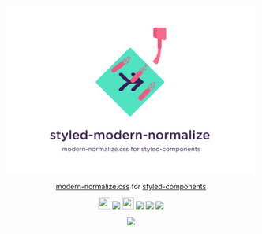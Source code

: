 <p align="center"><img src="https://raw.githubusercontent.com/arcticicestudio/styled-modern-normalize/develop/assets/banner.svg?sanitize=true"/></p>

<p align="center"><a href="https://github.com/sindresorhus/modern-normalize">modern-normalize.css</a> for <a href="https://www.styled-components.com">styled-components</a></p>

<p align="center"><img src="https://assets-cdn.github.com/favicon.ico" width=24 height=24/> <a href="https://github.com/arcticicestudio/styled-modern-normalize/releases/latest"><img src="https://img.shields.io/github/release/arcticicestudio/styled-modern-normalize.svg?style=flat-square"/></a> <img src="https://www.npmjs.com/static/images/touch-icons/favicon-32x32.png" width=24 height=24/> <a href="https://www.npmjs.com/package/styled-modern-normalize"><img src="https://img.shields.io/npm/v/styled-modern-normalize.svg?style=flat-square"/></a> <a href="https://www.npmjs.com/package/styled-modern-normalize"><img src="https://img.shields.io/npm/dt/styled-modern-normalize.svg?style=flat-square"/></a> <a href="https://www.npmjs.com/package/styled-modern-normalize"><img src="https://img.shields.io/npm/dm/styled-modern-normalize.svg?style=flat-square"/></a></p>

<p align="center"><a href="https://github.com/arcticicestudio/styleguide-javascript"><img src="https://img.shields.io/badge/modern--normalize.css-0.4.0-5E81AC.svg?style=flat-square"/></a></p>
